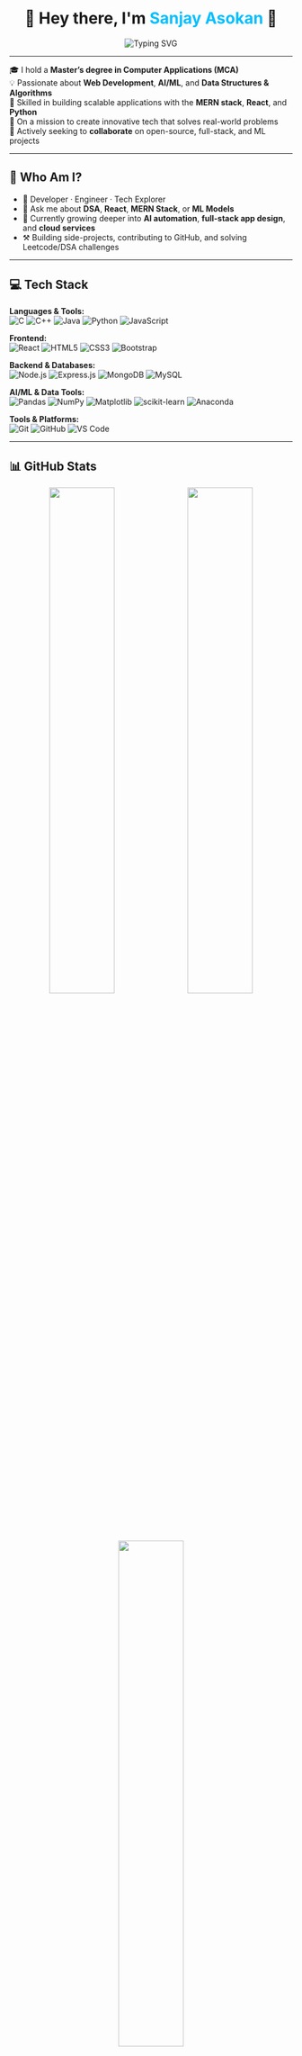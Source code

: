<h1 align="center">🚀 Hey there, I'm <span style="color:#00bfff;">Sanjay Asokan</span> 👋</h1>

<div align="center">
  <img src="https://readme-typing-svg.herokuapp.com?font=Fira+Code&size=24&pause=1000&color=00BFFF&center=true&vCenter=true&width=435&lines=Full-Stack+Developer;AI+%2F+ML+Explorer;MERN+Stack+Enthusiast;DSA+Lover+%F0%9F%92%BB" alt="Typing SVG" />
</div>

---

🎓 I hold a **Master’s degree in Computer Applications (MCA)**  
💡 Passionate about **Web Development**, **AI/ML**, and **Data Structures & Algorithms**  
🧠 Skilled in building scalable applications with the **MERN stack**, **React**, and **Python**  
🚀 On a mission to create innovative tech that solves real-world problems  
🤝 Actively seeking to **collaborate** on open-source, full-stack, and ML projects

---

## 🧭 Who Am I?

- 🔭 Developer · Engineer · Tech Explorer  
- 💬 Ask me about **DSA**, **React**, **MERN Stack**, or **ML Models**
- 🌱 Currently growing deeper into **AI automation**, **full-stack app design**, and **cloud services**
- ⚒️ Building side-projects, contributing to GitHub, and solving Leetcode/DSA challenges

---

## 💻 Tech Stack

**Languages & Tools:**  
![C](https://img.shields.io/badge/C-%2300599C.svg?logo=c&logoColor=white)
![C++](https://img.shields.io/badge/C%2B%2B-%2300599C.svg?logo=c%2B%2B&logoColor=white)
![Java](https://img.shields.io/badge/Java-%23ED8B00.svg?logo=openjdk&logoColor=white)
![Python](https://img.shields.io/badge/Python-%233776AB.svg?logo=python&logoColor=white)
![JavaScript](https://img.shields.io/badge/JavaScript-%23F7DF1E.svg?logo=javascript&logoColor=black)

**Frontend:**  
![React](https://img.shields.io/badge/React-%2320232a.svg?logo=react&logoColor=%2361DAFB)
![HTML5](https://img.shields.io/badge/HTML5-%23E34F26.svg?logo=html5&logoColor=white)
![CSS3](https://img.shields.io/badge/CSS3-%231572B6.svg?logo=css3&logoColor=white)
![Bootstrap](https://img.shields.io/badge/Bootstrap-%238511FA.svg?logo=bootstrap&logoColor=white)

**Backend & Databases:**  
![Node.js](https://img.shields.io/badge/Node.js-%2343853D.svg?logo=node.js&logoColor=white)
![Express.js](https://img.shields.io/badge/Express.js-%23404d59.svg?logo=express&logoColor=white)
![MongoDB](https://img.shields.io/badge/MongoDB-%2347A248.svg?logo=mongodb&logoColor=white)
![MySQL](https://img.shields.io/badge/MySQL-%234479A1.svg?logo=mysql&logoColor=white)

**AI/ML & Data Tools:**  
![Pandas](https://img.shields.io/badge/Pandas-%23150458.svg?logo=pandas&logoColor=white)
![NumPy](https://img.shields.io/badge/Numpy-%23013243.svg?logo=numpy&logoColor=white)
![Matplotlib](https://img.shields.io/badge/Matplotlib-black?logo=matplotlib&logoColor=white)
![scikit-learn](https://img.shields.io/badge/scikit--learn-F7931E.svg?logo=scikit-learn&logoColor=white)
![Anaconda](https://img.shields.io/badge/Anaconda-%2344A833.svg?logo=anaconda&logoColor=white)

**Tools & Platforms:**  
![Git](https://img.shields.io/badge/Git-%23F05033.svg?logo=git&logoColor=white)
![GitHub](https://img.shields.io/badge/GitHub-%23121011.svg?logo=github&logoColor=white)
![VS Code](https://img.shields.io/badge/VS%20Code-%23007ACC.svg?logo=visual-studio-code&logoColor=white)

---

## 📊 GitHub Stats

<div align="center">
  <img src="https://github-readme-stats.vercel.app/api?username=SanjayAsokan&show_icons=true&theme=tokyonight" width="48%" />
  <img src="https://github-readme-streak-stats.herokuapp.com/?user=SanjayAsokan&theme=tokyonight" width="48%" />
</div>

<div align="center">
  <img src="https://github-readme-stats.vercel.app/api/top-langs/?username=SanjayAsokan&layout=compact&theme=tokyonight" width="48%" />
</div>

---

## 🏆 GitHub Trophies

<div align="center">
  <img src="https://github-profile-trophy.vercel.app/?username=SanjayAsokan&theme=onedark&margin-w=15&no-bg=true" />
</div>

---

## 🚀 Top Repositories

[![GitHub Contributor Stats](https://github-contributor-stats.vercel.app/api?username=SanjayAsokan&limit=5&theme=dark&combine_all_yearly_contributions=true)](https://github.com/SanjayAsokan)

---

## 📬 Let’s Connect

<p align="center">
  <a href="https://www.linkedin.com/in/sanjaysan2001/">
    <img src="https://img.shields.io/badge/LinkedIn-%230077B5.svg?style=for-the-badge&logo=linkedin&logoColor=white" alt="LinkedIn" />
  </a>
  <a href="mailto:sanjaysan2001@gmail.com">
    <img src="https://img.shields.io/badge/Gmail-%23D14836.svg?style=for-the-badge&logo=gmail&logoColor=white" alt="Gmail" />
  </a>
  <a href="https://github.com/SanjayAsokan">
    <img src="https://img.shields.io/badge/GitHub-%23121011.svg?style=for-the-badge&logo=github&logoColor=white" alt="GitHub" />
  </a>
</p>

---

<p align="center">
  🔥 <strong>"Code. Learn. Iterate. Ship."</strong> 🔥 <br />
  <i>Welcome to my journey as a developer.</i>
</p>
